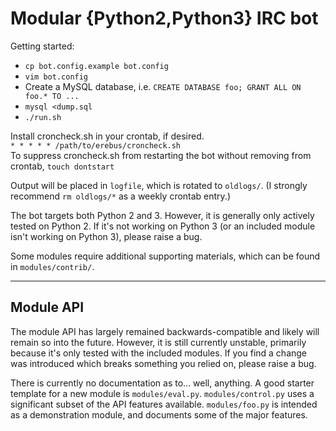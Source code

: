 Modular {Python2,Python3} IRC bot
=================================

Getting started:
- `cp bot.config.example bot.config`
- `vim bot.config`
- Create a MySQL database, i.e. `CREATE DATABASE foo; GRANT ALL ON foo.* TO ...`
- `mysql <dump.sql`
- `./run.sh`

Install croncheck.sh in your crontab, if desired.  
`* * * * * /path/to/erebus/croncheck.sh`  
To suppress croncheck.sh from restarting the bot without removing from crontab, `touch dontstart`

Output will be placed in `logfile`, which is rotated to `oldlogs/`. (I strongly recommend `rm oldlogs/*` as a weekly crontab entry.)

The bot targets both Python 2 and 3. However, it is generally only actively tested on Python 2.
If it's not working on Python 3 (or an included module isn't working on Python 3), please raise a bug.

Some modules require additional supporting materials, which can be found in `modules/contrib/`.

*****
Module API
----------
The module API has largely remained backwards-compatible and likely will remain so into the future. However, it is still currently unstable, primarily because it's only tested with the included modules. If you find a change was introduced which breaks something you relied on, please raise a bug.

There is currently no documentation as to... well, anything. A good starter template for a new module is `modules/eval.py`. `modules/control.py` uses a significant subset of the API features available. `modules/foo.py` is intended as a demonstration module, and documents some of the major features.
